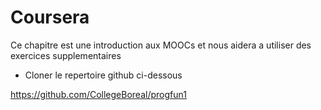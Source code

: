 # Coursera


Ce chapitre est une introduction aux MOOCs et nous aidera a utiliser des exercices supplementaires

* Cloner le repertoire github ci-dessous

https://github.com/CollegeBoreal/progfun1

